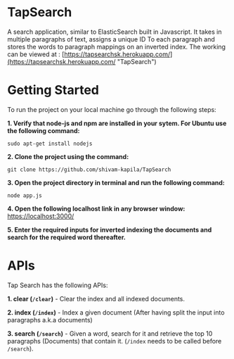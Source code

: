 # TapSearch
A search application, similar to ElasticSearch built in Javascript. It takes in multiple paragraphs of text, assigns a unique ID To each paragraph and stores the words to paragraph mappings on an inverted index. The working can be viewed at :
[https://tapsearchsk.herokuapp.com/](https://tapsearchsk.herokuapp.com/ "TapSearch")

  

# Getting Started
To run the project on your local machine go through the following steps:  

**1. Verify that node-js and npm are installed in your sytem. For Ubuntu use the following command:**  
```
sudo apt-get install nodejs
```  

**2. Clone the project using the command:**  
```
git clone https://github.com/shivam-kapila/TapSearch
```  

**3. Open the project directory in terminal and run the following command:**  
```
node app.js
```  

**4. Open the following localhost link in any browser window:**  
[https://localhost:3000/](https://localhost:3000/ "TapSearch") 
 
**5. Enter the required inputs for inverted indexing the documents and search for the required word thereafter.** 

  

# APIs

Tap Search has the following APIs:

**1. clear (```/clear```)** - Clear the index and all indexed documents.

**2. index (```/index```)** - Index a given document (After having split the input into paragraphs a.k.a documents)

**3. search (```/search```)** - Given a word, search for it and retrieve the top 10 paragraphs (Documents) that contain it. (```/index``` needs to be called before ```/search```).
